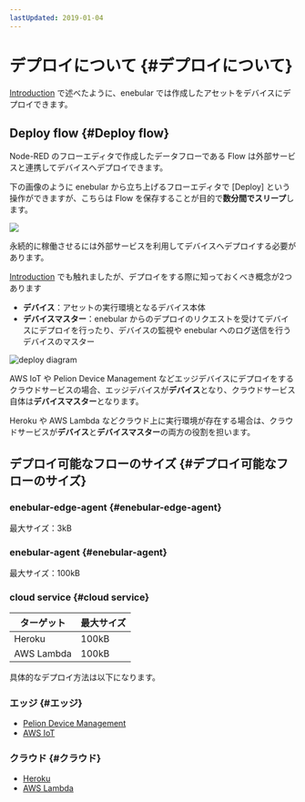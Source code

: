 ```yaml
---
lastUpdated: 2019-01-04
---
```


# デプロイについて {#デプロイについて}

[Introduction](../INDEX.md) で述べたように、enebular では作成したアセットをデバイスにデプロイできます。

## Deploy flow {#Deploy flow}

Node-RED のフローエディタで作成したデータフローである Flow は外部サービスと連携してデバイスへデプロイできます。

下の画像のように enebular から立ち上げるフローエディタで [Deploy] という操作ができますが、こちらは Flow を保存することが目的で**数分間でスリープ**します。

![](https://i.gyazo.com/bfb9c0e25ad5e4a372a149336bdef8b8.png)

永続的に稼働させるには外部サービスを利用してデバイスへデプロイする必要があります。

[Introduction](../INDEX.md) でも触れましたが、デプロイをする際に知っておくべき概念が2つあります

- **デバイス**：アセットの実行環境となるデバイス本体
- **デバイスマスター**：enebular からのデプロイのリクエストを受けてデバイスにデプロイを行ったり、デバイスの監視や enebular へのログ送信を行うデバイスのマスター

![deploy diagram](../_asset/images/Introduction/enebular-developers-deploy.png)

AWS IoT や Pelion Device Management などエッジデバイスにデプロイをするクラウドサービスの場合、エッジデバイスが**デバイス**となり、クラウドサービス自体は**デバイスマスター**となります。

Heroku や AWS Lambda などクラウド上に実行環境が存在する場合は、クラウドサービスが**デバイス**と**デバイスマスター**の両方の役割を担います。

## デプロイ可能なフローのサイズ {#デプロイ可能なフローのサイズ}

### enebular-edge-agent {#enebular-edge-agent}

最大サイズ：3kB

### enebular-agent {#enebular-agent}

最大サイズ：100kB

### cloud service {#cloud service}

| ターゲット | 最大サイズ |
| --- | --- |
| Heroku | 100kB |
| AWS Lambda | 100kB |

具体的なデプロイ方法は以下になります。

### エッジ {#エッジ}

* [Pelion Device Management](./DeployFlow/mbed/index.md)
* [AWS IoT](./DeployFlow/AWSIoT/index.md)

### クラウド {#クラウド}

* [Heroku](./DeployFlow/Heroku/index.md)
* [AWS Lambda](./DeployFlow/Lambda/index.md)